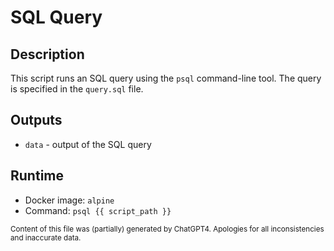 # SQL Query
## Description
This script runs an SQL query using the `psql` command-line tool. The query is specified in the `query.sql` file.

## Outputs
- `data` - output of the SQL query

## Runtime
- Docker image: `alpine`
- Command: `psql {{ script_path }}`

<sub>Content of this file was (partially) generated by ChatGPT4. Apologies for all inconsistencies and inaccurate data.</sub>